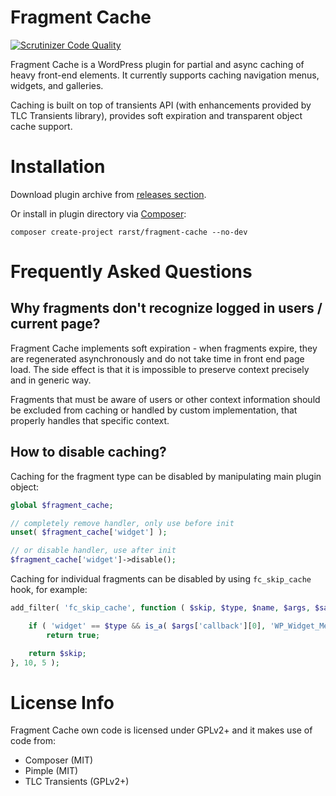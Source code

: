 # Fragment Cache
[![Scrutinizer Code Quality](https://scrutinizer-ci.com/g/Rarst/fragment-cache/badges/quality-score.png?b=master)](https://scrutinizer-ci.com/g/Rarst/fragment-cache/?branch=master)

Fragment Cache is a WordPress plugin for partial and async caching of heavy front-end elements. It currently supports caching navigation menus, widgets, and galleries.

Caching is built on top of transients API (with enhancements provided by TLC Transients library), provides soft expiration and transparent object cache support.

# Installation

Download plugin archive from [releases section](https://github.com/Rarst/fragment-cache/releases).

Or install in plugin directory via [Composer](https://getcomposer.org/):

    composer create-project rarst/fragment-cache --no-dev

# Frequently Asked Questions

## Why fragments don't recognize logged in users / current page?

Fragment Cache implements soft expiration - when fragments expire, they are regenerated asynchronously and do not take time in front end page load. The side effect is that it is impossible to preserve context precisely and in generic way.

Fragments that must be aware of users or other context information should be excluded from caching or handled by custom implementation, that properly handles that specific context.

## How to disable caching?

Caching for the fragment type can be disabled by manipulating main plugin object:

```php
global $fragment_cache;

// completely remove handler, only use before init
unset( $fragment_cache['widget'] );

// or disable handler, use after init
$fragment_cache['widget']->disable();
```

Caching for individual fragments can be disabled by using `fc_skip_cache` hook, for example:

```php
add_filter( 'fc_skip_cache', function ( $skip, $type, $name, $args, $salt ) {

	if ( 'widget' == $type && is_a( $args['callback'][0], 'WP_Widget_Meta' ) )
		return true;

	return $skip;
}, 10, 5 );
```

# License Info

Fragment Cache own code is licensed under GPLv2+ and it makes use of code from:

 - Composer (MIT)
 - Pimple (MIT)
 - TLC Transients (GPLv2+)